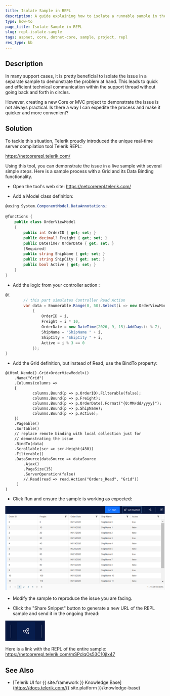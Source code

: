 ```yaml
---
title: Isolate Sample in REPL
description: A guide explaining how to isolate a runnable sample in the live REPL tool.
type: how-to
page_title: Isolate Sample in REPL
slug: repl-isolate-sample
tags: aspnet, core, dotnet-core, sample, project, repl
res_type: kb
---
```



## Description

In many support cases, it is pretty beneficial to isolate the issue in a separate sample to demonstrate the problem at hand. This leads to quick and efficient technical communication within the support thread without going back and forth in circles.

However, creating a new Core or MVC project to demonstrate the issue is not always practical. Is there a way I can expedite the process and make it quicker and more convenient?

## Solution

To tackle this situation, Telerik proudly introduced the unique real-time server compilation tool Telerik REPL:

https://netcorerepl.telerik.com/

Using this tool, you can demonstrate the issue in a live sample with several simple steps. Here is a sample process with a Grid and its Data Binding functionality.

* Open the tool's web site:
https://netcorerepl.telerik.com/

* Add a Model class definition:
```C#
@using System.ComponentModel.DataAnnotations;

@functions {
    public class OrderViewModel
    {
        public int OrderID { get; set; }
        public decimal? Freight { get; set; }
        public DateTime? OrderDate { get; set; }
        [Required]
        public string ShipName { get; set; }
        public string ShipCity { get; set; }
        public bool Active { get; set; }
    }
}
```

* Add the logic from your controller action :
```C#
@{
        // this part simulates Controller Read Action 
        var data = Enumerable.Range(0, 50).Select(i => new OrderViewModel
            {
                OrderID = i,
                Freight = i * 10,
                OrderDate = new DateTime(2026, 9, 15).AddDays(i % 7),
                ShipName = "ShipName " + i,
                ShipCity = "ShipCity " + i,
                Active = i % 3 == 0
            });
}
```

* Add the Grid definition, but instead of Read, use the BindTo property:
```Razor
@(Html.Kendo().Grid<OrderViewModel>()
    .Name("Grid")
    .Columns(columns =>
    {
            columns.Bound(p => p.OrderID).Filterable(false);
            columns.Bound(p => p.Freight);
            columns.Bound(p => p.OrderDate).Format("{0:MM/dd/yyyy}");
            columns.Bound(p => p.ShipName);
            columns.Bound(p => p.Active);
    })
    .Pageable()
    .Sortable()
    // replace remote binding with local collection just for 
    // demonstrating the issue
    .BindTo(data)
    .Scrollable(scr => scr.Height(430))
    .Filterable()
    .DataSource(dataSource => dataSource
        .Ajax()
        .PageSize(15)
        .ServerOperation(false)
        //.Read(read => read.Action("Orders_Read", "Grid"))
     )
)
```

* Click Run and ensure the sample is working as expected:

![REPL Result](images/repl-result.png)

* Modify the sample to reproduce the issue you are facing.

* Click the "Share Snippet" button to generate a new URL of the REPL sample and send it in the ongoing thread:

![REPL Share](images/repl-share.png)

Here is a link with the REPL of the entire sample:
https://netcorerepl.telerik.com/mSPclqOs53C10jIx47 

## See Also

* [Telerik UI for {{ site.framework }} Knowledge Base](https://docs.telerik.com/{{ site.platform }}/knowledge-base)
